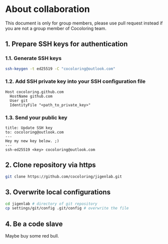 # About collaboration

This document is only for group members, please use pull request instead if you are not a group member of Cocoloring team.

## 1. Prepare SSH keys for authentication

### 1.1. Generate SSH keys

```bash
ssh-keygen -t ed25519 -C "cocoloring@outlook.com"
```

### 1.2. Add SSH private key into your SSH configuration file

```properties
Host cocoloring.github.com
  HostName github.com
  User git
  IdentityFile "<path_to_private_key>"
```

### 1.3. Send your public key

```plaintext
title: Update SSH key
to: cocoloring@outlook.com
---
Hey my new key below. ;)
---
ssh-ed25519 <key> cocoloring@outlook.com
```

## 2. Clone repository via https

```bash
git clone https://github.com/cocoloring/jigenlab.git
```

## 3. Overwrite local configurations

```bash
cd jigenlab # directory of git repository
cp settings/git/config .git/config # overwrite the file
```

## 4. Be a code slave

Maybe buy some red bull.
